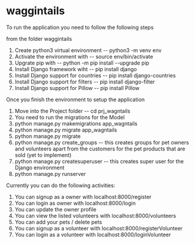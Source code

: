 # waggintails

To run the application you need to follow the following steps

from the folder waggintails

1. Create python3 virtual environment -- python3 -m venv env
2. Activate the environment with -- source env/bin/activate
3. Upgrate pip with -- python -m pip install --upgrade pip
4. Install Django framework wiht -- pip install django
5. Install Django support for countries -- pip install django-countries
6. Install Django support for filters -- pip install django-filter
7. Install Django support for Pillow -- pip install Pillow

Once you finish the environment to setup the application

1. Move into the Project folder -- cd prj_wagntails
2. You need to run the migrations for the Model
3. python manage.py makemigrations app_wagntails
4. python manage.py migrate app_wagntails
5. python manage.py migrate
6. python manage.py create_groups -- this creates groups for pet owners and volunteers apart from the customers for the pet products that are sold (yet to implement)
7. python manage.py createsuperuser -- this creates super user for the Django environment
8. python manage.py runserver

Currently you can do the following activities:

1. You can signup as a owner with localhost:8000/register
2. You can login as owner with localhost:8000/login
3. You can update the owner profile
4. You can view the listed volunteers with localhost:8000/volunteers
5. You can add your pets / delete pets
6. You can signup as a volunteer with localhost:8000/registerVolunteer
7. You can login as a volunteer with localhost:8000/loginVolunteer
